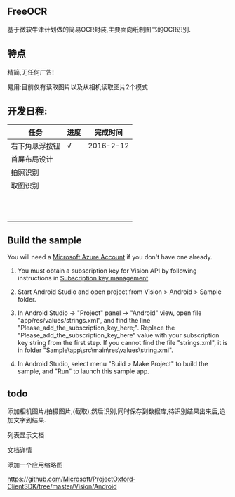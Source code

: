 ## FreeOCR
基于微软牛津计划做的简易OCR封装,主要面向纸制图书的OCR识别.



## 特点

精简,无任何广告!

易用:目前仅有读取图片以及从相机读取图片2个模式


## 开发日程:

任务          | 进度          |  完成时间
------------- | ------------- | -------------
右下角悬浮按钮|√|2016-2-12|
首屏布局设计||
拍照识别|||
取图识别|||
|||
|||
|||
|||
|||
|||
|||
|||
|||
|||
|||


## Build the sample

You will
need a [Microsoft Azure Account](<http://www.azure.com>) if you don't have one already.

1. You must obtain a subscription key for Vision API by following instructions in [Subscription
key management](<http://www.projectoxford.ai/doc/general/subscription-key-mgmt>).

2.  Start Android Studio and open project from Vision \> Android \> Sample folder.

3.  In Android Studio -\> "Project" panel -\> "Android" view, open file
    "app/res/values/strings.xml", and find the line
    "Please\_add\_the\_subscription\_key\_here;". Replace the
    "Please\_add\_the\_subscription\_key\_here" value with your subscription key
    string from the first step. If you cannot find the file "strings.xml", it is
    in folder "Sample\app\src\main\res\values\string.xml".

4.  In Android Studio, select menu "Build \> Make Project" to build the sample,
    and "Run" to launch this sample app.

## todo

添加相机图片/拍摄图片,(截取),然后识别,同时保存到数据库,待识别结果出来后,追加文字到结果.

列表显示文档

文档详情

添加一个应用缩略图


https://github.com/Microsoft/ProjectOxford-ClientSDK/tree/master/Vision/Android

